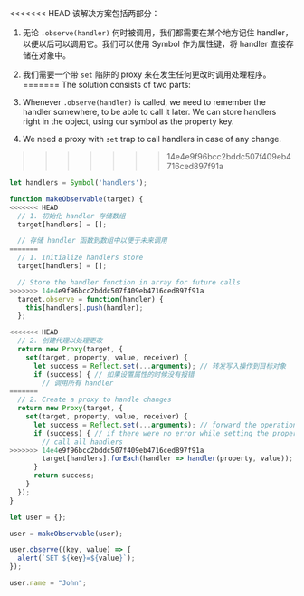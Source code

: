 <<<<<<< HEAD
该解决方案包括两部分：

1. 无论 `.observe(handler)` 何时被调用，我们都需要在某个地方记住 handler，以便以后可以调用它。我们可以使用 Symbol 作为属性键，将 handler 直接存储在对象中。
2. 我们需要一个带 `set` 陷阱的 proxy 来在发生任何更改时调用处理程序。 
=======
The solution consists of two parts:

1. Whenever `.observe(handler)` is called, we need to remember the handler somewhere, to be able to call it later. We can store handlers right in the object, using our symbol as the property key.
2. We need a proxy with `set` trap to call handlers in case of any change.
>>>>>>> 14e4e9f96bcc2bddc507f409eb4716ced897f91a

```js run
let handlers = Symbol('handlers');

function makeObservable(target) {
<<<<<<< HEAD
  // 1. 初始化 handler 存储数组
  target[handlers] = [];

  // 存储 handler 函数到数组中以便于未来调用
=======
  // 1. Initialize handlers store
  target[handlers] = [];

  // Store the handler function in array for future calls
>>>>>>> 14e4e9f96bcc2bddc507f409eb4716ced897f91a
  target.observe = function(handler) {
    this[handlers].push(handler);
  };

<<<<<<< HEAD
  // 2. 创建代理以处理更改
  return new Proxy(target, {
    set(target, property, value, receiver) {
      let success = Reflect.set(...arguments); // 转发写入操作到目标对象
      if (success) { // 如果设置属性的时候没有报错
        // 调用所有 handler
=======
  // 2. Create a proxy to handle changes
  return new Proxy(target, {
    set(target, property, value, receiver) {
      let success = Reflect.set(...arguments); // forward the operation to object
      if (success) { // if there were no error while setting the property
        // call all handlers
>>>>>>> 14e4e9f96bcc2bddc507f409eb4716ced897f91a
        target[handlers].forEach(handler => handler(property, value));
      }
      return success;
    }
  });
}

let user = {};

user = makeObservable(user);

user.observe((key, value) => {
  alert(`SET ${key}=${value}`);
});

user.name = "John";
```

